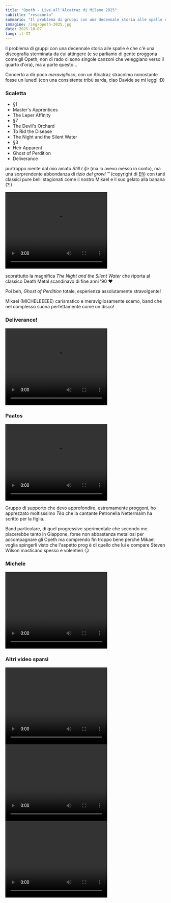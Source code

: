 ```yaml
---
title: "Opeth - Live all'Alcatraz di Milano 2025"
subtitle: "resoconto"
sommario: "Il problema di gruppi con una decennale storia alle spalle è che c'è una discografia sterminata da cui attingere..."
immagine: /img/opeth-2025.jpg
date: 2025-10-07
lang: it-IT
---
```


Il problema di gruppi con una decennale storia alle spalle è che c'è una discografia sterminata da cui attingere (e se parliamo di gente proggona come gli Opeth, non di rado ci sono singole canzoni che veleggiano verso il quarto d'ora), ma a parte questo...

Concerto a dir poco _meraviglioso_, con un Alcatraz stracolmo nonostante fosse un lunedì (con una consistente tribù sarda, ciao Davide se mi leggi :D)

### Scaletta 

- §1
- Master's Apprentices
- The Leper Affinity
- §7
- The Devil's Orchard
- To Rid the Disease
- The Night and the Silent Water
- §3
- Heir Apparent
- Ghost of Perdition
- Deliverance

purtroppo niente dal mio amato _Still Life_ (ma lo avevo messo in conto), ma una sorprendente abbondanza di _tizio del growl ™_ (copyright di [Efi](https://electricrequiem.com/@effimera)) con tanti classici pure belli stagionati come il nostro Mikael e il suo gelato alla banana (?!)

<video width="320" height="240" controls>
  <source src="/video/opeth-gelato.mp4" type="video/mp4">
</video>

soprattutto la magnifica _The Night and the Silent Water_ che riporta al classico Death Metal scandinavo di fine anni '90 ❤️

Poi beh, _Ghost of Perdition_ totale, esperienza assolutamente stravolgente!

Mikael (MICHELEEEEE) carismatico e meravigliosamente scemo, band che nel complesso suona perfettamente come un disco!

### Deliverance!

<video width="320" height="240" controls>
  <source src="/video/opeth-deliverance.mp4" type="video/mp4">
</video>


### Paatos

<video width="320" height="240" controls>
  <source src="/video/paatos.mp4" type="video/mp4">
</video>

Gruppo di supporto che devo approfondire, estremamente proggoni, ho apprezzato moltisssimo _Téa_ che la cantante Petronella Nettermalm ha scritto per la figlia.

Band particolare, di quel progressive sperimentale che secondo me piacerebbe tanto in Giappone, forse non abbastanza metallosi per accompagnare gli Opeth ma comprendo fin troppo bene perché Mikael voglia spingerli visto che l'aspetto prog è di quello che lui e compare Steven Wilson masticano spesso e volentieri 😏

### Michele

<video width="320" height="240" controls>
  <source src="/video/michele.mp4" type="video/mp4">
</video>

### Altri video sparsi

<video width="320" height="240" controls>
  <source src="/video/opeth-1.mp4" type="video/mp4">
</video>

<video width="320" height="240" controls>
  <source src="/video/opeth-2.mp4" type="video/mp4">
</video>

<video width="320" height="240" controls>
  <source src="/video/opeth-3.mp4" type="video/mp4">
</video>





